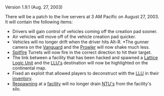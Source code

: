 Version 1.9.1 (Aug. 27, 2003)

There will be a patch to the live servers at 3 AM Pacific on August 27, 2003. It
will contain the following items:

- Drivers will gain control of vehicles coming off the creation pad sooner.
- Air vehicles will move off of the vehicle creation pad quicker.
- Vehicles will no longer drift when the driver hits Alt-R. \*The gunner camera
  on the [Vanguard](../vehicles/Vanguard.md) and the
  [Prowler](../vehicles/Prowler.md) will now shake much less.
- [Spitfire](../weapons/Adaptive_Construction_Engine.md#spitfire-turret) Turrets
  will now fire in the correct direction to hit their target.
- The link between a facility that has been hacked and spawned a
  [Lattice Logic Unit](../terminology/Lattice_Logic_Unit.md) and the
  [LLU's](../terminology/Lattice_Logic_Unit.md) destination will now be
  highlighted on the continental map.
- Fixed an exploit that allowed players to deconstruct with the
  [LLU](../terminology/Lattice_Logic_Unit.md) in their
  [inventory](../terminology/Inventory.md).
- [Respawning](../terminology/Respawn.md) at a
  [facility](../locations/Facilities.md) will no longer drain
  [NTU's](../items/NTU.md) from the facility's silo.
